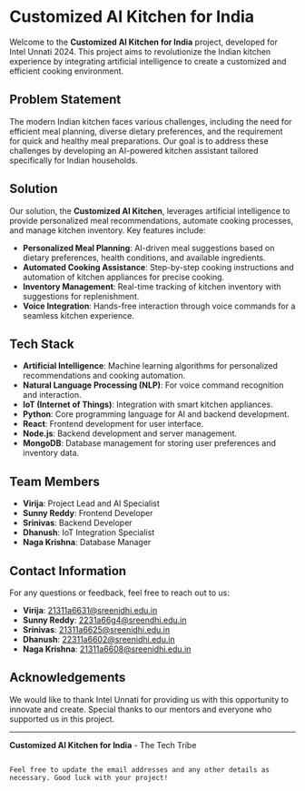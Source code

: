 # Customized AI Kitchen for India

Welcome to the **Customized AI Kitchen for India** project, developed for Intel Unnati 2024. This project aims to revolutionize the Indian kitchen experience by integrating artificial intelligence to create a customized and efficient cooking environment.

## Problem Statement

The modern Indian kitchen faces various challenges, including the need for efficient meal planning, diverse dietary preferences, and the requirement for quick and healthy meal preparations. Our goal is to address these challenges by developing an AI-powered kitchen assistant tailored specifically for Indian households.

## Solution

Our solution, the **Customized AI Kitchen**, leverages artificial intelligence to provide personalized meal recommendations, automate cooking processes, and manage kitchen inventory. Key features include:

- **Personalized Meal Planning**: AI-driven meal suggestions based on dietary preferences, health conditions, and available ingredients.
- **Automated Cooking Assistance**: Step-by-step cooking instructions and automation of kitchen appliances for precise cooking.
- **Inventory Management**: Real-time tracking of kitchen inventory with suggestions for replenishment.
- **Voice Integration**: Hands-free interaction through voice commands for a seamless kitchen experience.

## Tech Stack

- **Artificial Intelligence**: Machine learning algorithms for personalized recommendations and cooking automation.
- **Natural Language Processing (NLP)**: For voice command recognition and interaction.
- **IoT (Internet of Things)**: Integration with smart kitchen appliances.
- **Python**: Core programming language for AI and backend development.
- **React**: Frontend development for user interface.
- **Node.js**: Backend development and server management.
- **MongoDB**: Database management for storing user preferences and inventory data.

## Team Members

- **Virija**: Project Lead and AI Specialist
- **Sunny Reddy**: Frontend Developer
- **Srinivas**: Backend Developer
- **Dhanush**: IoT Integration Specialist
- **Naga Krishna**: Database Manager

## Contact Information

For any questions or feedback, feel free to reach out to us:

- **Virija**: [21311a6631@sreenidhi.edu.in](mailto:21311a6631@sreenidhi.edu.in)
- **Sunny Reddy**: [2231a66g4@sreendhi.edu.in](mailto:2231a66g4@sreendhi.edu.in)
- **Srinivas**: [21311a6625@sreenidhi.edu.in](mailto:21311a6625@sreenidhi.edu.in)
- **Dhanush**: [22311a6602@sreenidhi.edu.in](mailto:22311a6602@sreenidhi.edu.in)
- **Naga Krishna**: [21311a6608@sreenidhi.edu.in](mailto:2311a6608@sreenidhi.edu.in)

## Acknowledgements

We would like to thank Intel Unnati for providing us with this opportunity to innovate and create. Special thanks to our mentors and everyone who supported us in this project.

---

**Customized AI Kitchen for India** - The Tech Tribe
```

Feel free to update the email addresses and any other details as necessary. Good luck with your project!
